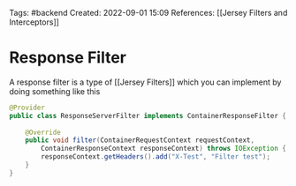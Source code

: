 Tags: #backend 
Created: 2022-09-01 15:09
References: [[Jersey Filters and Interceptors]]

# Response Filter
A response filter is a type of [[Jersey Filters]] which you can implement by doing something like this

```java
@Provider  
public class ResponseServerFilter implements ContainerResponseFilter {  
  
    @Override  
    public void filter(ContainerRequestContext requestContext,  
        ContainerResponseContext responseContext) throws IOException {  
        responseContext.getHeaders().add("X-Test", "Filter test");  
    }  
}
```